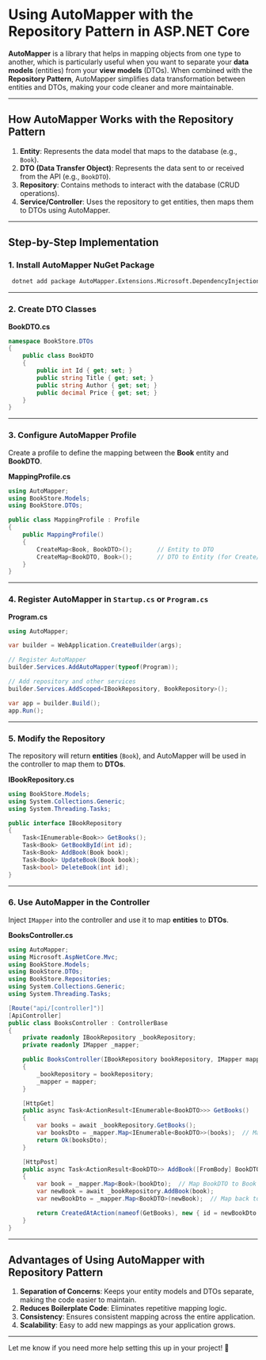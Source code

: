 # Using AutoMapper with the Repository Pattern in ASP.NET Core

**AutoMapper** is a library that helps in mapping objects from one type to another, which is particularly useful when you want to separate your **data models** (entities) from your **view models** (DTOs). When combined with the **Repository Pattern**, AutoMapper simplifies data transformation between entities and DTOs, making your code cleaner and more maintainable.

---

## How AutoMapper Works with the Repository Pattern

1. **Entity**: Represents the data model that maps to the database (e.g., `Book`).  
2. **DTO (Data Transfer Object)**: Represents the data sent to or received from the API (e.g., `BookDTO`).  
3. **Repository**: Contains methods to interact with the database (CRUD operations).  
4. **Service/Controller**: Uses the repository to get entities, then maps them to DTOs using AutoMapper.

---

## Step-by-Step Implementation

### 1. Install AutoMapper NuGet Package

```bash
 dotnet add package AutoMapper.Extensions.Microsoft.DependencyInjection
```

---

### 2. Create DTO Classes

**BookDTO.cs**

```csharp
namespace BookStore.DTOs
{
    public class BookDTO
    {
        public int Id { get; set; }
        public string Title { get; set; }
        public string Author { get; set; }
        public decimal Price { get; set; }
    }
}
```

---

### 3. Configure AutoMapper Profile

Create a profile to define the mapping between the **Book** entity and **BookDTO**.

**MappingProfile.cs**

```csharp
using AutoMapper;
using BookStore.Models;
using BookStore.DTOs;

public class MappingProfile : Profile
{
    public MappingProfile()
    {
        CreateMap<Book, BookDTO>();       // Entity to DTO
        CreateMap<BookDTO, Book>();       // DTO to Entity (for Create/Update)
    }
}
```

---

### 4. Register AutoMapper in `Startup.cs` or `Program.cs`

**Program.cs**

```csharp
using AutoMapper;

var builder = WebApplication.CreateBuilder(args);

// Register AutoMapper
builder.Services.AddAutoMapper(typeof(Program));

// Add repository and other services
builder.Services.AddScoped<IBookRepository, BookRepository>();

var app = builder.Build();
app.Run();
```

---

### 5. Modify the Repository

The repository will return **entities** (`Book`), and AutoMapper will be used in the controller to map them to **DTOs**.

**IBookRepository.cs**

```csharp
using BookStore.Models;
using System.Collections.Generic;
using System.Threading.Tasks;

public interface IBookRepository
{
    Task<IEnumerable<Book>> GetBooks();
    Task<Book> GetBookById(int id);
    Task<Book> AddBook(Book book);
    Task<Book> UpdateBook(Book book);
    Task<bool> DeleteBook(int id);
}
```

---

### 6. Use AutoMapper in the Controller

Inject `IMapper` into the controller and use it to map **entities** to **DTOs**.

**BooksController.cs**

```csharp
using AutoMapper;
using Microsoft.AspNetCore.Mvc;
using BookStore.Models;
using BookStore.DTOs;
using BookStore.Repositories;
using System.Collections.Generic;
using System.Threading.Tasks;

[Route("api/[controller]")]
[ApiController]
public class BooksController : ControllerBase
{
    private readonly IBookRepository _bookRepository;
    private readonly IMapper _mapper;

    public BooksController(IBookRepository bookRepository, IMapper mapper)
    {
        _bookRepository = bookRepository;
        _mapper = mapper;
    }

    [HttpGet]
    public async Task<ActionResult<IEnumerable<BookDTO>>> GetBooks()
    {
        var books = await _bookRepository.GetBooks();
        var booksDto = _mapper.Map<IEnumerable<BookDTO>>(books);  // Map Book to BookDTO
        return Ok(booksDto);
    }

    [HttpPost]
    public async Task<ActionResult<BookDTO>> AddBook([FromBody] BookDTO bookDto)
    {
        var book = _mapper.Map<Book>(bookDto);  // Map BookDTO to Book
        var newBook = await _bookRepository.AddBook(book);
        var newBookDto = _mapper.Map<BookDTO>(newBook);  // Map back to DTO for response

        return CreatedAtAction(nameof(GetBooks), new { id = newBookDto.Id }, newBookDto);
    }
}
```

---

## Advantages of Using AutoMapper with Repository Pattern

1. **Separation of Concerns**: Keeps your entity models and DTOs separate, making the code easier to maintain.
2. **Reduces Boilerplate Code**: Eliminates repetitive mapping logic.
3. **Consistency**: Ensures consistent mapping across the entire application.
4. **Scalability**: Easy to add new mappings as your application grows.

---

Let me know if you need more help setting this up in your project! 🚀

